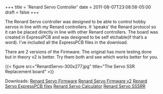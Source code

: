 +++
title = 'Renard Servo Controller'
date = 2011-08-07T23:08:58-05:00
draft = false
+++

The Renard Servo controller was designed to be able to control hobby servos in line with my Renard controllers. It ‘speaks’ the Renard protocol so it can be placed directly in line with other Renard controllers.
The board was created in ExpressPCB and was designed to be self etchable(if that’s a word).  I’ve included all the ExpressPCB files in the download.

There are 2 versions of the Firmware.  The original has more testing done but in theory v2 is better.  Try them both and see which works better for you.

{{< figure src="RenardServo-300x277.jpg" title="The Servo SSR Replacement board" >}}

Downloads:
[Renard Servo Firmware](/repository/downloads/RenServoFirmware.zip)
[Renard Servo Firmware v2](/repository/downloads/RenServo_v2_07242016.zip)
[Renard Servo ExpressPCB files](/repository/downloads/Servo.zip)
[Renard Servo Calculator](/repository/downloads/RenServoCalculator.zip)
[Renard Servo SSSRR](/repository/downloads/SSSRR.zip)

